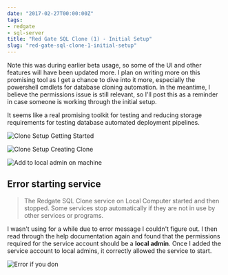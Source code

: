 ```yaml
---
date: "2017-02-27T00:00:00Z"
tags:
- redgate
- sql-server
title: "Red Gate SQL Clone (1) - Initial Setup"
slug: "red-gate-sql-clone-1-initial-setup"
---
```


Note this was during earlier beta usage, so some of the UI and other features will have been updated more. I plan on writing more on this promising tool as  I get a chance to dive into it more, especially the powershell cmdlets for database cloning automation. In the meantime, I believe the permissions issue is still relevant, so I'll post this as a reminder in case someone is working through the initial setup.

It seems like a real promising toolkit for testing and reducing storage requirements for testing database automated deployment pipelines.

![Clone Setup Getting Started](/images/2016-08-15_10-19-34.png)

![Clone Setup Creating Clone](/images/2016-08-15_10-11-17.png)

![Add to local admin on machine](/images/2016-08-15_10-19-04.png)

## Error starting service

>The Redgate SQL Clone service on Local Computer started and then stopped. Some services stop automatically if they are not in use by other services or programs.

I wasn't using for a while due to error message I couldn't figure out. I then read through the help documentation again and found that the permissions required for the service account should be a **local admin**. Once I added the service account to local admins, it correctly allowed the service to start.

![Error if you don](/images/2016-08-15_10-17-17.png)

